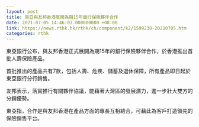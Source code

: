 ```yaml
---
layout: post
title: 東亞與友邦香港展開為期15年銀行保險夥伴合作
date: 2021-07-05 14:46:03.000000000 +08:00
link: https://news.rthk.hk/rthk/ch/component/k2/1599238-20210705.htm
categories: rthk
---
```


東亞銀行公布，與友邦香港正式展開為期15年的銀行保險夥伴合作，於香港推出首批人壽保險產品。

首批推出的產品共有7款，包括人壽、危疾、儲蓄及退休保障，所有產品即日起於東亞銀行分行銷售。

友邦表示，落實推行有關夥伴協議，能藉著大灣區的發展潛力，進一步壯大雙方的分銷優勢。

東亞指，合作是與友邦香港在產品方面的專長互相結合，可藉此為客戶打造領先的保險銷售平台。
